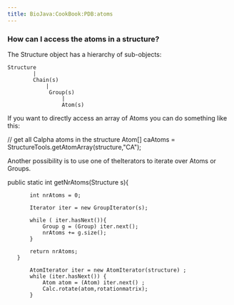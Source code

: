 ```yaml
---
title: BioJava:CookBook:PDB:atoms
---
```


### How can I access the atoms in a structure?

The Structure object has a hierarchy of sub-objects:

    Structure
            |
            Chain(s)
                |
                 Group(s)
                     |
                     Atom(s)

If you want to directly access an array of Atoms you can do something
like this:

<java>

// get all Calpha atoms in the structure Atom[] caAtoms =
StructureTools.getAtomArray(structure,"CA");

</java>

Another possibility is to use one of theIterators to iterate over Atoms
or Groups.

<java> public static int getNrAtoms(Structure s){

`       int nrAtoms = 0;`  
`       `  
`       Iterator iter = new GroupIterator(s);`  
`       `  
`       while ( iter.hasNext()){`  
`           Group g = (Group) iter.next();`  
`           nrAtoms += g.size();`  
`       }`  
`       `  
`       return nrAtoms;`  
`   }`

</java>

<java>

`       AtomIterator iter = new AtomIterator(structure) ;`  
`       while (iter.hasNext()) {`  
`           Atom atom = (Atom) iter.next() ;`  
`           Calc.rotate(atom,rotationmatrix);`  
`       }`

</java>
